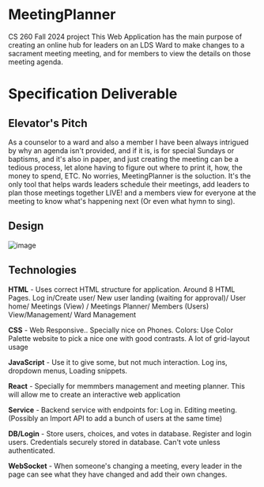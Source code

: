 # MeetingPlanner
CS 260 Fall 2024 project 
This Web Application has the main purpose of creating an online hub for leaders on an LDS Ward to make changes to a sacrament meeting meeting, and for members to view the details on those meeting agenda.

# Specification Deliverable
## Elevator's Pitch

As a counselor to a ward and also a member I have been always intrigued by why an agenda isn't provided, and if it is, is for special Sundays or baptisms, and it's also in paper, and just creating the meeting can be a tedious process, let alone having to figure out where to print it, how, the money to spend, ETC. No worries, MeetingPlanner is the soluction. It's the only tool that helps wards leaders schedule their meetings, add leaders to plan those meetings together LIVE! and a members view for everyone at the meeting to know what's happening next (Or even what hymn to sing). 

## Design
![image](https://github.com/user-attachments/assets/538b32a9-6277-4592-89c8-f3ea209f588b)



## Technologies 

**HTML** - Uses correct HTML structure for application. Around 8 HTML Pages. Log in/Create user/ New user landing (waiting for approval)/ User home/ Meetings (View) / Meetings Planner/ Members (Users) View/Management/ Ward Management

**CSS** - Web Responsive.. Specially nice on Phones. Colors: Use Color Palette website to pick a nice one with good contrasts. A lot of grid-layout usage

**JavaScript** - Use it to give some, but not much interaction. Log ins, dropdown menus, Loading snippets.

**React** - Specially for memmbers management and meeting planner. This will allow me to create an interactive web application

**Service** - Backend service with endpoints for: 
Log in.
Editing meeting.
(Possibly an Import API to add a bunch of users at the same time)

**DB/Login** - Store users, choices, and votes in database. Register and login users. Credentials securely stored in database. Can't vote unless authenticated.

**WebSocket** - When someone's changing a meeting, every leader in the page can see what they have changed and add their own changes.
